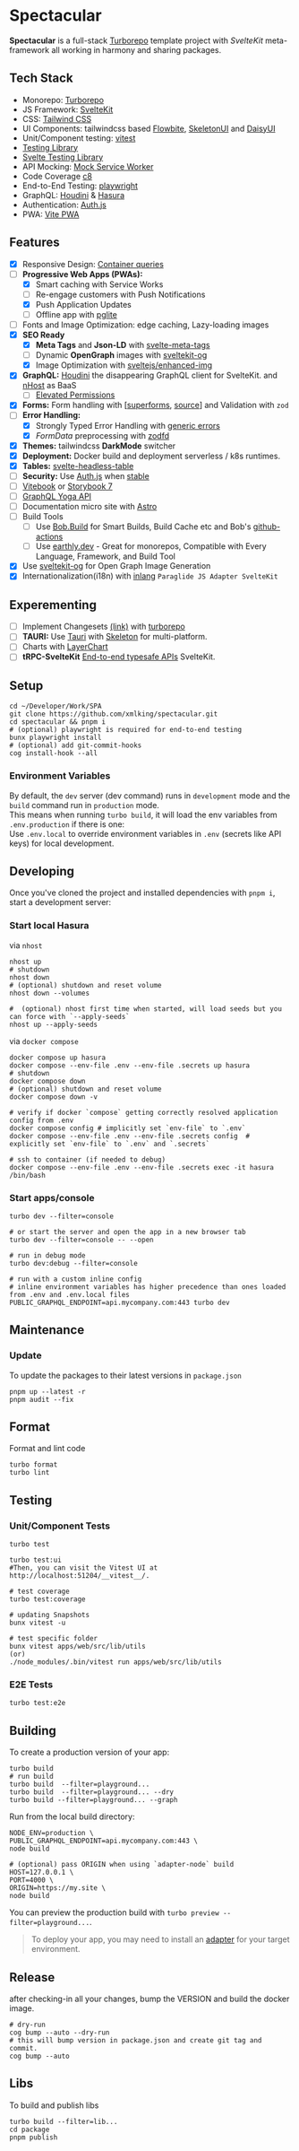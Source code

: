 # Spectacular

**Spectacular** is a full-stack [Turborepo](https://turbo.build/repo/docs/handbook) template project with _SvelteKit_ meta-framework all working in harmony and sharing packages.

## Tech Stack

- Monorepo: [Turborepo](https://turbo.build/repo/docs/handbook)
- JS Framework: [SvelteKit](https://kit.svelte.dev/)
- CSS: [Tailwind CSS](https://tailwindcss.com/)
- UI Components: tailwindcss based [Flowbite](https://flowbite-svelte.com/), [SkeletonUI](https://www.skeleton.dev/) and [DaisyUI](https://daisyui.com/)
- Unit/Component testing: [vitest](https://vitest.dev/)
- [Testing Library](https://testing-library.com/)
- [Svelte Testing Library](https://github.com/testing-library/svelte-testing-library)
- API Mocking: [Mock Service Worker](https://mswjs.io/)
- Code Coverage [c8](https://c8.io/)
- End-to-End Testing: [playwright](https://playwright.dev/)
- GraphQL: [Houdini](https://www.houdinigraphql.com/) & [Hasura](https://hasura.io/)
- Authentication: [Auth.js](https://authjs.dev/)
- PWA: [Vite PWA](https://vite-pwa-org.netlify.app/frameworks/sveltekit.html)

## Features

- [x] Responsive Design: [Container queries](https://www.smashingmagazine.com/2021/05/complete-guide-css-container-queries/)
- [ ] **Progressive Web Apps (PWAs):**
  - [x] Smart caching with Service Works
  - [ ] Re-engage customers with Push Notifications
  - [x] Push Application Updates
  - [ ] Offline app with [pglite](https://github.com/electric-sql/pglite)
- [ ] Fonts and Image Optimization: edge caching, Lazy-loading images
- [x] **SEO Ready**
  - [x] **Meta Tags** and **Json-LD** with [svelte-meta-tags](https://github.com/oekazuma/svelte-meta-tags#readme)
  - [ ] Dynamic **OpenGraph** images with [sveltekit-og](https://github.com/etherCorps/sveltekit-og#create-svelte)
  - [x] Image Optimization with [sveltejs/enhanced-img](https://kit.svelte.dev/docs/images)
- [x] **GraphQL:** [Houdini](https://www.houdinigraphql.com/) the disappearing GraphQL client for SvelteKit. and [nHost](https://nhost.io/) as BaaS
  - [ ] [Elevated Permissions](https://nhost.io/blog/elevated-permissions)
- [x] **Forms:** Form handling with [[superforms](https://superforms.vercel.app/), [source](https://github.com/ciscoheat/sveltekit-superforms)] and Validation with `zod`
- [ ] **Error Handling:**
  - [x] Strongly Typed Error Handling with [generic errors](./src/lib/errors#readme)
  - [x] _FormData_ preprocessing with [zodfd](./src/lib/zodfd#readme)
- [x] **Themes:** tailwindcss **DarkMode** switcher
- [x] **Deployment:** Docker build and deployment serverless / k8s runtimes.
- [x] **Tables:** [svelte-headless-table](https://svelte-headless-table.bryanmylee.com/docs/getting-started/overview#what-is-a-headless-ui-library)
- [ ] **Security:** Use [Auth.js](https://authjs.dev/) when [stable](https://vercel.com/blog/announcing-sveltekit-auth)
- [ ] [Vitebook](https://vitebook.dev/introduction/what-is-vitebook.html) or [Storybook 7](https://github.com/storybookjs/storybook/blob/next/code/frameworks/sveltekit/README.md)
- [ ] [GraphQL Yoga API](https://github.com/dotansimha/graphql-yoga/blob/main/examples/sveltekit/src/routes/api/graphql/%2Bserver.ts)
- [ ] Documentation micro site with [Astro](https://github.com/PuruVJ/neodrag/tree/main/docs)
- [ ] Build Tools
  - [ ] Use [Bob.Build](https://bob.build/) for Smart Builds, Build Cache etc and Bob's [github-actions](https://bob.build/docs/ci-recipes/github-actions/)
  - [ ] Use [earthly.dev](https://earthly.dev/) - Great for monorepos, Compatible with Every Language, Framework, and Build Tool
- [x] Use [sveltekit-og](https://github.com/etherCorps/sveltekit-og) for Open Graph Image Generation
- [x] Internationalization(i18n) with [inlang](https://inlang.com/c/libraries) `Paraglide JS Adapter SvelteKit`

## Experementing

- [ ] Implement Changesets [(link)](https://github.com/changesets/changesets) with [turborepo](https://turbo.build/repo/docs/handbook/publishing-packages/versioning-and-publishing)
- [ ] **TAURI:** Use [Tauri](https://tauri.app/) with [Skeleton](https://www.skeleton.dev/docs/tauri) for multi-platform.
- [ ] Charts with [LayerChart](https://www.layerchart.com/)
- [ ] **tRPC-SvelteKit** [End-to-end typesafe APIs](https://icflorescu.github.io/trpc-sveltekit) SvelteKit.

## Setup

```shell
cd ~/Developer/Work/SPA
git clone https://github.com/xmlking/spectacular.git
cd spectacular && pnpm i
# (optional) playwright is required for end-to-end testing
bunx playwright install
# (optional) add git-commit-hooks
cog install-hook --all
```

### Environment Variables

By default, the `dev` server (dev command) runs in `development` mode and the `build` command run in `production`
mode.  
This means when running `turbo build`, it will load the env variables from `.env.production` if there is one:  
Use `.env.local` to override environment variables in `.env` (secrets like API keys) for local development.

## Developing

Once you've cloned the project and installed dependencies with `pnpm i`, start a development server:

### Start local Hasura

via `nhost`

```shell
nhost up
# shutdown
nhost down
# (optional) shutdown and reset volume
nhost down --volumes

#  (optional) nhost first time when started, will load seeds but you can force with `--apply-seeds`
nhost up --apply-seeds
```

via `docker compose`

```shell
docker compose up hasura
docker compose --env-file .env --env-file .secrets up hasura
# shutdown
docker compose down
# (optional) shutdown and reset volume
docker compose down -v

# verify if docker `compose` getting correctly resolved application config from .env
docker compose config # implicitly set `env-file` to `.env`
docker compose --env-file .env --env-file .secrets config  # explicitly set `env-file` to `.env` and `.secrets`

# ssh to container (if needed to debug)
docker compose --env-file .env --env-file .secrets exec -it hasura /bin/bash
```

### Start apps/console

```shell
turbo dev --filter=console

# or start the server and open the app in a new browser tab
turbo dev --filter=console -- --open

# run in debug mode
turbo dev:debug --filter=console

# run with a custom inline config
# inline environment variables has higher precedence than ones loaded from .env and .env.local files
PUBLIC_GRAPHQL_ENDPOINT=api.mycompany.com:443 turbo dev
```

## Maintenance

### Update

To update the packages to their latest versions in `package.json`

```shell
pnpm up --latest -r
pnpm audit --fix
```

## Format

Format and lint code

```shell
turbo format
turbo lint
```

## Testing

### Unit/Component Tests

```shell
turbo test

turbo test:ui
#Then, you can visit the Vitest UI at http://localhost:51204/__vitest__/.

# test coverage
turbo test:coverage

# updating Snapshots
bunx vitest -u

# test specific folder
bunx vitest apps/web/src/lib/utils
(or)
./node_modules/.bin/vitest run apps/web/src/lib/utils
```

### E2E Tests

```shell
turbo test:e2e
```

## Building

To create a production version of your app:

```shell
turbo build
# run build
turbo build  --filter=playground...
turbo build  --filter=playground... --dry
turbo build --filter=playground... --graph
```

Run from the local build directory:

```shell
NODE_ENV=production \
PUBLIC_GRAPHQL_ENDPOINT=api.mycompany.com:443 \
node build

# (optional) pass ORIGIN when using `adapter-node` build
HOST=127.0.0.1 \
PORT=4000 \
ORIGIN=https://my.site \
node build
```

You can preview the production build with `turbo preview --filter=playground...`.

> To deploy your app, you may need to install an [adapter](https://kit.svelte.dev/docs/adapters) for your target
> environment.

## Release

after checking-in all your changes, bump the VERSION and build the docker image.

```shell
# dry-run
cog bump --auto --dry-run
# this will bump version in package.json and create git tag and commit.
cog bump --auto
```

## Libs

To build and publish libs

```shell
turbo build --filter=lib...
cd package
pnpm publish
```

